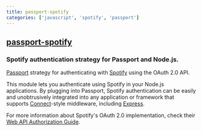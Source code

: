 ```yaml
---
title: passport-spotify
categories: ['javascript', 'spotify', 'passport']
---
```

## [passport-spotify](https://github.com/JMPerez/passport-spotify)

### Spotify authentication strategy for Passport and Node.js.


[Passport](http://passportjs.org/) strategy for authenticating with [Spotify](http://www.spotify.com/)
using the OAuth 2.0 API.

This module lets you authenticate using Spotify in your Node.js applications.
By plugging into Passport, Spotify authentication can be easily and
unobtrusively integrated into any application or framework that supports
[Connect](http://www.senchalabs.org/connect/)-style middleware, including
[Express](http://expressjs.com/).

For more information about Spotify's OAuth 2.0 implementation, check their
[Web API Authorization Guide](https://developer.spotify.com/web-api/authorization-guide/).
